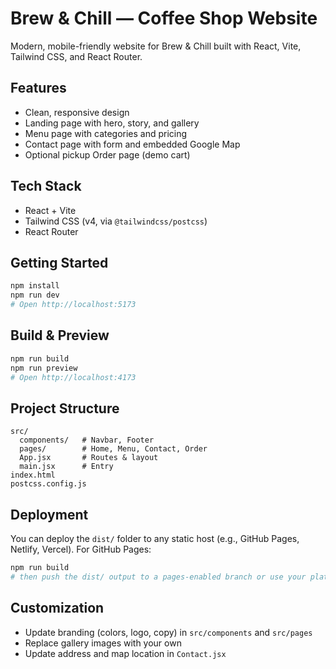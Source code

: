 # Brew & Chill — Coffee Shop Website

Modern, mobile-friendly website for Brew & Chill built with React, Vite, Tailwind CSS, and React Router.

## Features

- Clean, responsive design
- Landing page with hero, story, and gallery
- Menu page with categories and pricing
- Contact page with form and embedded Google Map
- Optional pickup Order page (demo cart)

## Tech Stack

- React + Vite
- Tailwind CSS (v4, via `@tailwindcss/postcss`)
- React Router

## Getting Started

```bash
npm install
npm run dev
# Open http://localhost:5173
```

## Build & Preview

```bash
npm run build
npm run preview
# Open http://localhost:4173
```

## Project Structure

```
src/
  components/   # Navbar, Footer
  pages/        # Home, Menu, Contact, Order
  App.jsx       # Routes & layout
  main.jsx      # Entry
index.html
postcss.config.js
```

## Deployment

You can deploy the `dist/` folder to any static host (e.g., GitHub Pages, Netlify, Vercel). For GitHub Pages:

```bash
npm run build
# then push the dist/ output to a pages-enabled branch or use your platform’s guide
```

## Customization

- Update branding (colors, logo, copy) in `src/components` and `src/pages`
- Replace gallery images with your own
- Update address and map location in `Contact.jsx`


